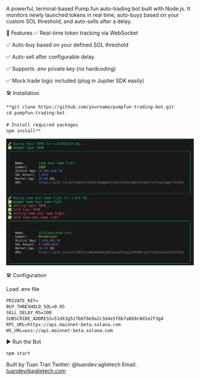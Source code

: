 
A powerful, terminal-based Pump.fun auto-trading bot built with Node.js.
It monitors newly launched tokens in real time, auto-buys based on your custom SOL threshold, and auto-sells after a delay.

📌 Features
✅ Real-time token tracking via WebSocket

✅ Auto-buy based on your defined SOL threshold

✅ Auto-sell after configurable delay

✅ Supports .env private key (no hardcoding)

✅ Mock trade logic included (plug in Jupiter SDK easily)

🛠 Installation
```
**git clone https://github.com/yourname/pumpfun-trading-bot.git
cd pumpfun-trading-bot

# Install required packages
npm install**
```
![Bot Output Preview](output.png)



🛠 Configuration

Load .env file
```
PRIVATE_KEY=
BUY_THRESHOLD_SOL=0.05
SELL_DELAY_MS=100
SUBSCRIBE_ADDRESS=51dX3g5z7b6f8e9a2c3d4e5f6b7a8b9c0d1e2f3g4
RPC_URL=https://api.mainnet-beta.solana.com
WS_URL=wss://api.mainnet-beta.solana.com
```

▶️ Run the Bot
```
npm start
```
Built by Tuan Tran
Twitter: @tuandev.aglietech
Email: tuandev@aglietech.com
